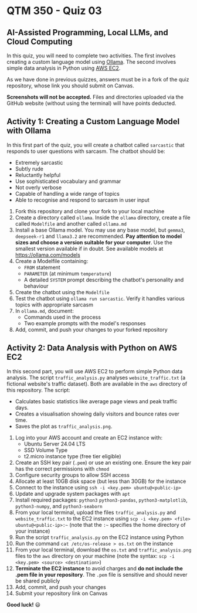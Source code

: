 # QTM 350 - Quiz 03

## AI-Assisted Programming, Local LLMs, and Cloud Computing

In this quiz, you will need to complete two activities. The first involves creating a custom language model using [Ollama](https://ollama.com/). The second involves simple data analysis in Python using [AWS EC2](https://aws.amazon.com/ec2/). 

As we have done in previous quizzes, answers must be in a fork of the quiz repository, whose link you should submit on Canvas.

**Screenshots will not be accepted.** Files and directories uploaded via the GitHub website (without using the terminal) will have points deducted.

## Activity 1: Creating a Custom Language Model with Ollama

In this first part of the quiz, you will create a chatbot called `sarcastic` that responds to user questions with sarcasm. The chatbot should be:

- Extremely sarcastic
- Subtly rude
- Reluctantly helpful
- Use sophisticated vocabulary and grammar
- Not overly verbose
- Capable of handling a wide range of topics
- Able to recognise and respond to sarcasm in user input

1. Fork this repository and clone your fork to your local machine
2. Create a directory called `ollama`. Inside the `ollama` directory, create a file called `Modelfile` and another called `ollama.md`
3. Install a base Ollama model. You may use any base model, but `gemma3`, `deepseek-r1` and `llama3.2` are recommended. **Pay attention to model sizes and choose a version suitable for your computer**. Use the smallest version available if in doubt. See available models at <https://ollama.com/models>
4. Create a Modelfile containing:
   - `FROM` statement
   - `PARAMETER` (at minimum `temperature`)
   - A detailed `SYSTEM` prompt describing the chatbot's personality and behaviour
5. Create the chatbot using the `Modelfile`
6. Test the chatbot using `ollama run sarcastic`. Verify it handles various topics with appropriate sarcasm
7. In `ollama.md`, document:
   - Commands used in the process
   - Two example prompts with the model's responses
8. Add, commit, and push your changes to your forked repository

## Activity 2: Data Analysis with Python on AWS EC2

In this second part, you will use AWS EC2 to perform simple Python data analysis. The script `traffic_analysis.py`  analyses `website_traffic.txt` (a fictional website's traffic dataset). Both are available in the `aws` directory of this repository. The script:

- Calculates basic statistics like average page views and peak traffic days.
- Creates a visualisation showing daily visitors and bounce rates over time.
- Saves the plot as `traffic_analysis.png`.

1. Log into your AWS account and create an EC2 instance with:
   - Ubuntu Server 24.04 LTS
   - SSD Volume Type
   - t2.micro instance type (free tier eligible)
2. Create an SSH key pair (`.pem`) or use an existing one. Ensure the key pair has the correct permissions with `chmod`
3. Configure security groups to allow SSH access
4. Allocate at least 10GB disk space (but less than 30GB) for the instance
5. Connect to the instance using `ssh -i <key.pem> ubuntu@<public-ip>`
6. Update and upgrade system packages with `apt`
7. Install required packages: `python3` `python3-pandas`, `python3-matplotlib`, `python3-numpy`, and `python3-seaborn`
8. From your local terminal, upload the files `traffic_analysis.py` and `website_traffic.txt` to the EC2 instance using `scp -i <key.pem> <file> ubuntu@<public-ip>:~` (note that the `:~` specifies the home directory of your instance)
9. Run the script `traffic_analysis.py` on the EC2 instance using Python
10. Run the command `cat /etc/os-release > os.txt` on the instance
11. From your local terminal, download the `os.txt` and `traffic_analysis.png` files to the `aws` directory on your machine (note the syntax: `scp -i <key.pem> <source> <destination>`)
12. **Terminate the EC2 instance** to avoid charges and **do not include the .pem file in your repository**. The `.pem` file is sensitive and should never be shared publicly
13. Add, commit, and push your changes
14. Submit your repository link on Canvas

**Good luck!** 😃
